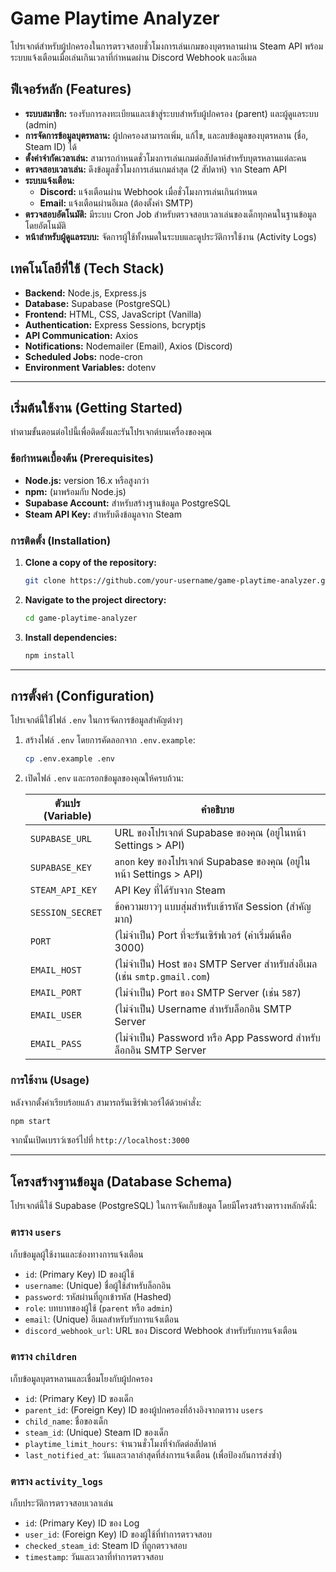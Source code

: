 # Game Playtime Analyzer

โปรเจกต์สำหรับผู้ปกครองในการตรวจสอบชั่วโมงการเล่นเกมของบุตรหลานผ่าน Steam API พร้อมระบบแจ้งเตือนเมื่อเล่นเกินเวลาที่กำหนดผ่าน Discord Webhook และอีเมล

## ฟีเจอร์หลัก (Features)

- **ระบบสมาชิก:** รองรับการลงทะเบียนและเข้าสู่ระบบสำหรับผู้ปกครอง (parent) และผู้ดูแลระบบ (admin)
- **การจัดการข้อมูลบุตรหลาน:** ผู้ปกครองสามารถเพิ่ม, แก้ไข, และลบข้อมูลของบุตรหลาน (ชื่อ, Steam ID) ได้
- **ตั้งค่าจำกัดเวลาเล่น:** สามารถกำหนดชั่วโมงการเล่นเกมต่อสัปดาห์สำหรับบุตรหลานแต่ละคน
- **ตรวจสอบเวลาเล่น:** ดึงข้อมูลชั่วโมงการเล่นเกมล่าสุด (2 สัปดาห์) จาก Steam API
- **ระบบแจ้งเตือน:**
  - **Discord:** แจ้งเตือนผ่าน Webhook เมื่อชั่วโมงการเล่นเกินกำหนด
  - **Email:** แจ้งเตือนผ่านอีเมล (ต้องตั้งค่า SMTP)
- **ตรวจสอบอัตโนมัติ:** มีระบบ Cron Job สำหรับตรวจสอบเวลาเล่นของเด็กทุกคนในฐานข้อมูลโดยอัตโนมัติ
- **หน้าสำหรับผู้ดูแลระบบ:** จัดการผู้ใช้ทั้งหมดในระบบและดูประวัติการใช้งาน (Activity Logs)

## เทคโนโลยีที่ใช้ (Tech Stack)

- **Backend:** Node.js, Express.js
- **Database:** Supabase (PostgreSQL)
- **Frontend:** HTML, CSS, JavaScript (Vanilla)
- **Authentication:** Express Sessions, bcryptjs
- **API Communication:** Axios
- **Notifications:** Nodemailer (Email), Axios (Discord)
- **Scheduled Jobs:** node-cron
- **Environment Variables:** dotenv

---

## เริ่มต้นใช้งาน (Getting Started)

ทำตามขั้นตอนต่อไปนี้เพื่อติดตั้งและรันโปรเจกต์บนเครื่องของคุณ

### ข้อกำหนดเบื้องต้น (Prerequisites)

- **Node.js:** version 16.x หรือสูงกว่า
- **npm:** (มาพร้อมกับ Node.js)
- **Supabase Account:** สำหรับสร้างฐานข้อมูล PostgreSQL
- **Steam API Key:** สำหรับดึงข้อมูลจาก Steam

### การติดตั้ง (Installation)

1. **Clone a copy of the repository:**
   ```bash
   git clone https://github.com/your-username/game-playtime-analyzer.git
   ```

2. **Navigate to the project directory:**
   ```bash
   cd game-playtime-analyzer
   ```

3. **Install dependencies:**
   ```bash
   npm install
   ```

---

## การตั้งค่า (Configuration)

โปรเจกต์นี้ใช้ไฟล์ `.env` ในการจัดการข้อมูลสำคัญต่างๆ

1.  สร้างไฟล์ `.env` โดยการคัดลอกจาก `.env.example`:
    ```bash
    cp .env.example .env
    ```

2.  เปิดไฟล์ `.env` และกรอกข้อมูลของคุณให้ครบถ้วน:

    | ตัวแปร (Variable)       | คำอธิบาย                                                              |
    | ----------------------- | --------------------------------------------------------------------- |
    | `SUPABASE_URL`          | URL ของโปรเจกต์ Supabase ของคุณ (อยู่ในหน้า Settings > API)            |
    | `SUPABASE_KEY`          | `anon` key ของโปรเจกต์ Supabase ของคุณ (อยู่ในหน้า Settings > API)     |
    | `STEAM_API_KEY`         | API Key ที่ได้รับจาก Steam                                             |
    | `SESSION_SECRET`        | ข้อความยาวๆ แบบสุ่มสำหรับเข้ารหัส Session (สำคัญมาก)                  |
    | `PORT`                  | (ไม่จำเป็น) Port ที่จะรันเซิร์ฟเวอร์ (ค่าเริ่มต้นคือ 3000)              |
    | `EMAIL_HOST`            | (ไม่จำเป็น) Host ของ SMTP Server สำหรับส่งอีเมล (เช่น `smtp.gmail.com`) |
    | `EMAIL_PORT`            | (ไม่จำเป็น) Port ของ SMTP Server (เช่น `587`)                         |
    | `EMAIL_USER`            | (ไม่จำเป็น) Username สำหรับล็อกอิน SMTP Server                        |
    | `EMAIL_PASS`            | (ไม่จำเป็น) Password หรือ App Password สำหรับล็อกอิน SMTP Server       |

### การใช้งาน (Usage)

หลังจากตั้งค่าเรียบร้อยแล้ว สามารถรันเซิร์ฟเวอร์ได้ด้วยคำสั่ง:
```bash
npm start
```
จากนั้นเปิดเบราว์เซอร์ไปที่ `http://localhost:3000`

---

## โครงสร้างฐานข้อมูล (Database Schema)

โปรเจกต์นี้ใช้ Supabase (PostgreSQL) ในการจัดเก็บข้อมูล โดยมีโครงสร้างตารางหลักดังนี้:

### ตาราง `users`

เก็บข้อมูลผู้ใช้งานและช่องทางการแจ้งเตือน

- `id`: (Primary Key) ID ของผู้ใช้
- `username`: (Unique) ชื่อผู้ใช้สำหรับล็อกอิน
- `password`: รหัสผ่านที่ถูกเข้ารหัส (Hashed)
- `role`: บทบาทของผู้ใช้ (`parent` หรือ `admin`)
- `email`: (Unique) อีเมลสำหรับรับการแจ้งเตือน
- `discord_webhook_url`: URL ของ Discord Webhook สำหรับรับการแจ้งเตือน

### ตาราง `children`

เก็บข้อมูลบุตรหลานและเชื่อมโยงกับผู้ปกครอง

- `id`: (Primary Key) ID ของเด็ก
- `parent_id`: (Foreign Key) ID ของผู้ปกครองที่อ้างอิงจากตาราง `users`
- `child_name`: ชื่อของเด็ก
- `steam_id`: (Unique) Steam ID ของเด็ก
- `playtime_limit_hours`: จำนวนชั่วโมงที่จำกัดต่อสัปดาห์
- `last_notified_at`: วันและเวลาล่าสุดที่ส่งการแจ้งเตือน (เพื่อป้องกันการส่งซ้ำ)

### ตาราง `activity_logs`

เก็บประวัติการตรวจสอบเวลาเล่น

- `id`: (Primary Key) ID ของ Log
- `user_id`: (Foreign Key) ID ของผู้ใช้ที่ทำการตรวจสอบ
- `checked_steam_id`: Steam ID ที่ถูกตรวจสอบ
- `timestamp`: วันและเวลาที่ทำการตรวจสอบ
